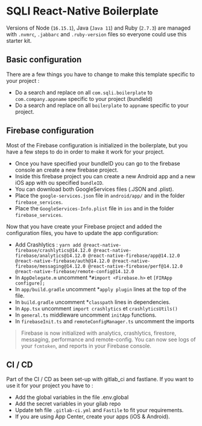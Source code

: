 # SQLI React-Native Boilerplate

Versions of Node (`16.15.1`), Java (`Java 11`) and Ruby (`2.7.3`) are managed with `.nvmrc`, `.jabbarc` and `.ruby-version` files so everyone could use this starter kit.

## Basic configuration

There are a few things you have to change to make this template specific to your project : 
- Do a search and replace on all `com.sqli.boilerplate` to `com.company.appname` specific to your project (bundleId)
- Do a search and replace on all `boilerplate` to `appname` specific to your project.

## Firebase configuration

Most of the Firebase configuration is initialized in the boilerplate, but you have a few steps to do in order to make it work for your project.

- Once you have specified your bundleID you can go to the firebase console an create a new firebase project.
- Inside this firebase project you can create a new Android app and a new iOS app with ou specified `bundleID`.
- You can download both GoogleServices files (.JSON and .plist).
- Place the `google-services.json` file in `android/app/` and in the folder `firebase_services`.
- Place the `GoogleServices-Info.plist` file in `ios` and in the folder `firebase_services`.

Now that you have create your Firebase project and added the configuration files, you have to update the app configuration:

- Add Crashlytics : `yarn add @react-native-firebase/crashlytics@14.12.0 @react-native-firebase/analytics@14.12.0 @react-native-firebase/app@14.12.0 @react-native-firebase/auth@14.12.0 @react-native-firebase/messaging@14.12.0 @react-native-firebase/perf@14.12.0 @react-native-firebase/remote-config@14.12.0`
- In `AppDelegate.m` uncomment *`#import <Firebase.h>` et `[FIRApp configure];`
- In `app/build.gradle` uncomment *`apply plugin` lines at the top of the file.
- In `build.gradle` uncomment *`classpath` lines in dependencies.
- In `App.tsx` uncomment `import crashlytics` et `crashlyticsUtils()`
- In `general.ts` middleware uncomment `initApp` functions.
- In `firebaseInit.ts` and `remoteConfigManager.ts` uncomment the imports

> Firebase is now initialized with analytics, crashlytics, firestore, messaging, performance and remote-config.
> You can now see logs of your `fcmtoken`, and reports in your Firebase console.

## CI / CD

Part of the CI / CD as been set-up with gitlab_ci and fastlane. 
If you want to use it for your project you have to : 

- Add the global variables in the file .env.global
- Add the secret variables in your gilab repo
- Update teh file `.gitlab-ci.yml` and `Fastile` to fit your requirements.
- If you are using App Center, create your apps (iOS & Android).
